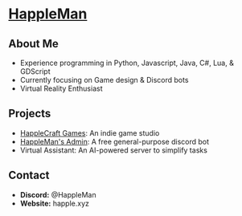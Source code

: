 # [HappleMan](https://happle.xyz/)

## About Me
- Experience programming in Python, Javascript, Java, C#, Lua, & GDScript
- Currently focusing on Game design & Discord bots
- Virtual Reality Enthusiast

## Projects
- [HappleCraft Games](https://happlecraft.com/): An indie game studio
- [HappleMan's Admin](https://happlecraft.com/discord/admin): A free general-purpose discord bot
- Virtual Assistant: An AI-powered server to simplify tasks

## Contact
- **Discord:** @HappleMan
- **Website:** happle.xyz
